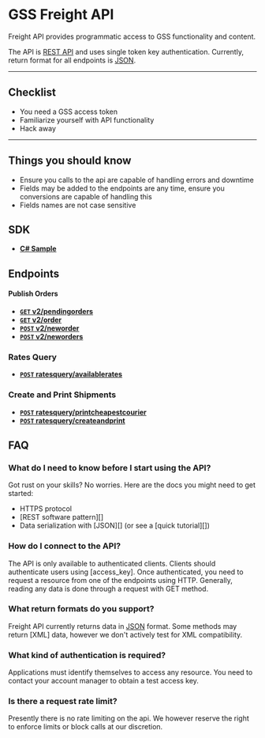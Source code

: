 # GSS Freight API

Freight API provides programmatic access to GSS functionality and content.

The API is [REST API](http:/en.wikipedia.org/wiki/Representational_State_Transfer "RESTful") and uses single token key authentication.
Currently, return format for all endpoints is [JSON](http:/json.org/ "JSON").


***

## Checklist
* You need a GSS access token
* Familiarize yourself with API functionality
* Hack away

***

## Things you should know

* Ensure you calls to the api are capable of handling errors and downtime
* Fields may be added to the endpoints are any time, ensure you conversions are capable of handling this
* Fields names are not case sensitive

## SDK

- **[C# Sample](https:/github.com/gosweetspot/freight-api-c#-sample)**

## Endpoints

#### Publish Orders

- **[<code>GET</code> v2/pendingorders](https://github.com/gossweetspot/freight-api/blob/master/v2/GET_pendingorders.md)**
- **[<code>GET</code> v2/order](https://github.com/gossweetspot/freight-api/blob/master/v2/GET_order.md)**
- **[<code>POST</code> v2/neworder](https://github.com/gossweetspot/freight-api/blob/master/v2/GET_neworder.md)**
- **[<code>POST</code> v2/neworders](https://github.com/gossweetspot/freight-api/blob/master/v2/GET_neworders.md)**

### Rates Query

- **[<code>POST</code> ratesquery/availablerates](https://github.com/freight-api/blob/master/ratesqueryv1/POST_availaberates.md)**
 
### Create and Print Shipments

- **[<code>POST</code> ratesquery/printcheapestcourier](https://github.com/freight-api/blob/master/ratesqueryv1/POST_printcheapestcourier.md)**
- **[<code>POST</code> ratesquery/createandprint](https://github.com/freight-api/blob/master/ratesqueryv1/POST_createandprint.md)**

## FAQ
### What do I need to know before I start using the API?
Got rust on your skills? No worries. Here are the docs you might need to get started:

- HTTPS protocol
- [REST software pattern][]
- Data serialization with [JSON][] (or see a [quick tutorial][])

### How do I connect to the API?
The API is only available to authenticated clients. Clients should authenticate users using [access_key]. Once authenticated, you need to request a resource from one of the endpoints using HTTP. Generally, reading any data is done through a request with GET method.

### What return formats do you support?
Freight API currently returns data in [JSON](http:/json.org/ "JSON") format.  Some methods may return [XML] data, however we don't actively test for XML compatibility.

### What kind of authentication is required?
Applications must identify themselves to access any resource.
You need to contact your account manager to obtain a test access key.

### Is there a request rate limit?
Presently there is no rate limiting on the api. We however reserve the right to enforce limits or block calls at our discretion.


